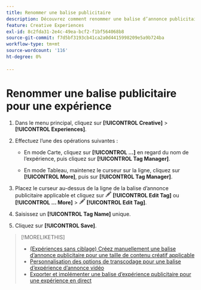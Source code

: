 ```yaml
---
title: Renommer une balise publicitaire
description: Découvrez comment renommer une balise d’annonce publicitaire pour une expérience.
feature: Creative Experiences
exl-id: 8c2fda31-2e4c-49ea-bcf2-f1bf564068b8
source-git-commit: f7d5bf3193cb41ca2a0d4415998209e5a9b724ba
workflow-type: tm+mt
source-wordcount: '116'
ht-degree: 0%

---
```


# Renommer une balise publicitaire pour une expérience

1. Dans le menu principal, cliquez sur **[!UICONTROL Creative]** > **[!UICONTROL Experiences]**.

1. Effectuez l’une des opérations suivantes :

   * En mode Carte, cliquez sur **[!UICONTROL ...]** en regard du nom de l’expérience, puis cliquez sur **[!UICONTROL Tag Manager]**.

   * En mode Tableau, maintenez le curseur sur la ligne, cliquez sur **[!UICONTROL More]**, puis sur **[!UICONTROL Tag Manager]**.

1. Placez le curseur au-dessus de la ligne de la balise d’annonce publicitaire applicable et cliquez sur ![Modifier la balise](/help/creative/assets/edit-gray.png "Modifier la balise") **[!UICONTROL Edit Tag]** ou **[!UICONTROL ... More]** > ![Modifier la variable](/help/creative/assets/edit-gray.png "Modifier la variable") **[!UICONTROL Edit Tag]**. <!-- Tag Manager has only a list view, but no card view, as of 2/2. -->

1. Saisissez un **[!UICONTROL Tag Name]** unique.

1. Cliquez sur **[!UICONTROL Save]**.

>[!MORELIKETHIS]
>
>* [(Expériences sans ciblage) Créez manuellement une balise d’annonce publicitaire pour une taille de contenu créatif applicable](experience-tag-create-manually.md)
>* [Personnalisation des options de transcodage pour une balise d’expérience d’annonce vidéo](experience-tag-video-transcoding.md)
>* [Exporter et implémenter une balise d’expérience publicitaire pour une expérience en direct](experience-tag-export.md)
